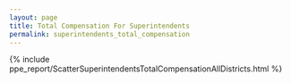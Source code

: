 ```yaml
---
layout: page
title: Total Compensation For Superintendents
permalink: superintendents_total_compensation
---
```



{% include ppe_report/ScatterSuperintendentsTotalCompensationAllDistricts.html %}



